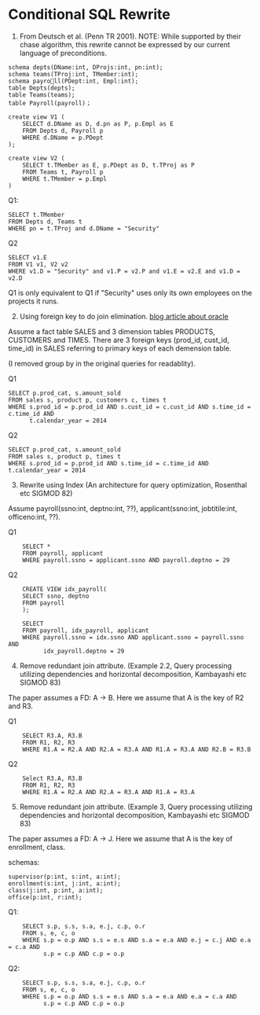 Conditional SQL Rewrite
=======================

1. From Deutsch et al. (Penn TR 2001). NOTE: While supported by their chase algorithm, this rewrite cannot be expressed by our current language of preconditions.

```
schema depts(DName:int, DProjs:int, pn:int);
schema teams(TProj:int, TMember:int);
schema payroll(PDept:int, Empl:int);
table Depts(depts);
table Teams(teams);
table Payroll(payroll)；
```

```
create view V1 (
    SELECT d.DName as D, d.pn as P, p.Empl as E
    FROM Depts d, Payroll p
    WHERE d.DName = p.PDept
);

create view V2 (
    SELECT t.TMember as E, p.PDept as D, t.TProj as P
    FROM Teams t, Payroll p
    WHERE t.TMember = p.Empl
)
```

Q1:
```
SELECT t.TMember
FROM Depts d, Teams t
WHERE pn = t.TProj and d.DName = "Security"
```

Q2
```
SELECT v1.E
FROM V1 v1, V2 v2
WHERE v1.D = "Security" and v1.P = v2.P and v1.E = v2.E and v1.D = v2.D
```

Q1 is only equivalent to Q1 if "Security" uses only its own employees on the projects it runs. 

2. Using foreign key to do join elimination. [blog article about oracle](https://danischnider.wordpress.com/2015/12/01/foreign-key-constraints-in-an-oracle-data-warehouse/)

Assume a fact table SALES and 3 dimension tables PRODUCTS, CUSTOMERS and TIMES. There are 3 foreign keys (prod_id, cust_id, time_id) in SALES referring to primary keys of each demension table. 

(I removed group by in the original queries for readablity).

Q1
```
SELECT p.prod_cat, s.amount_sold
FROM sales s, product p, customers c, times t
WHERE s.prod_id = p.prod_id AND s.cust_id = c.cust_id AND s.time_id = c.time_id AND
      t.calendar_year = 2014 
```

Q2
```
SELECT p.prod_cat, s.amount_sold
FROM sales s, product p, times t
WHERE s.prod_id = p.prod_id AND s.time_id = c.time_id AND t.calendar_year = 2014 
```
3. Rewrite using Index (An architecture for query optimization, Rosenthal etc SIGMOD 82)

Assume payroll(ssno:int, deptno:int, ??), applicant(ssno:int, jobtitile:int, officeno:int, ??).

Q1
``` 
    SELECT *
    FROM payroll, applicant
    WHERE payroll.ssno = applicant.ssno AND payroll.deptno = 29
```

Q2
```
    CREATE VIEW idx_payroll(
    SELECT ssno, deptno
    FROM payroll
    );

    SELECT 
    FROM payroll, idx_payroll, applicant
    WHERE payroll.ssno = idx.ssno AND applicant.ssno = payroll.ssno AND 
          idx_payroll.deptno = 29 
```

4. Remove redundant join attribute. (Example 2.2, Query processing utilizing dependencies and horizontal decomposition, Kambayashi etc SIGMOD 83)

The paper assumes a FD: A -> B. Here we assume that A is the key of R2 and R3.

Q1
```
    SELECT R3.A, R3.B
    FROM R1, R2, R3
    WHERE R1.A = R2.A AND R2.A = R3.A AND R1.A = R3.A AND R2.B = R3.B
```

Q2
```
    Select R3.A, R3.B
    FROM R1, R2, R3
    WHERE R1.A = R2.A AND R2.A = R3.A AND R1.A = R3.A
```


5. Remove redundant join attribute. (Example 3, Query processing utilizing dependencies and horizontal decomposition, Kambayashi etc SIGMOD 83)

The paper assumes a FD: A -> J. Here we assume that A is the key of enrollment, class.

schemas:
```
supervisor(p:int, s:int, a:int);
enrollment(s:int, j:int, a:int);
class(j:int, p:int, a:int);
office(p:int, r:int);
```

Q1:
```
    SELECT s.p, s.s, s.a, e.j, c.p, o.r
    FROM s, e, c, o
    WHERE s.p = o.p AND s.s = e.s AND s.a = e.a AND e.j = c.j AND e.a = c.a AND
          s.p = c.p AND c.p = o.p 
```

Q2:
```
    SELECT s.p, s.s, s.a, e.j, c.p, o.r
    FROM s, e, c, o
    WHERE s.p = o.p AND s.s = e.s AND s.a = e.a AND e.a = c.a AND
          s.p = c.p AND c.p = o.p 
```
